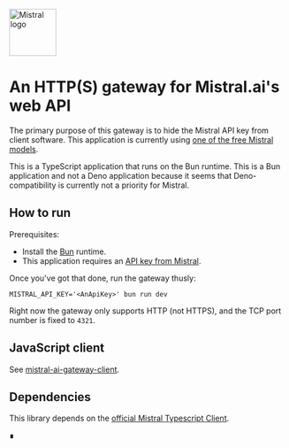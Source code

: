 <p align="left">
<a href="https://mistral.ai/" target="_blank" rel="noreferrer"><img src="https://raw.githubusercontent.com/doga/doga/refs/heads/main/logos/Mistral_AI_logo_(2025%E2%80%93).svg" height="85" alt="Mistral logo" /></a>
</p>

# An HTTP(S) gateway for Mistral.ai's web API

The primary purpose of this gateway is to hide the Mistral API key from client software. This application is currently using [one of the free Mistral models](https://docs.mistral.ai/getting-started/models/models_overview/#free-models).

This is a TypeScript application that runs on the Bun runtime.
This is a Bun application and not a Deno application because it seems that Deno-compatibility is currently not a priority for Mistral.

## How to run

Prerequisites:

- Install the [Bun](https://bun.sh) runtime.
- This application requires an [API key from Mistral](https://console.mistral.ai/api-keys).

Once you've got that done, run the gateway thusly:

```shell
MISTRAL_API_KEY='<AnApiKey>' bun run dev
```

Right now the gateway only supports HTTP (not HTTPS), and the TCP port number is fixed to `4321`.

## JavaScript client

See [mistral-ai-gateway-client](https://github.com/doga/mistral-ai-gateway-client).

## Dependencies

This library depends on the [official Mistral Typescript Client](https://github.com/mistralai/client-ts).

∎
